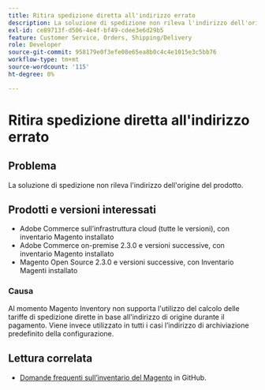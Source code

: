 ```yaml
---
title: Ritira spedizione diretta all'indirizzo errato
description: La soluzione di spedizione non rileva l'indirizzo dell'origine del prodotto.
exl-id: ce89713f-d506-4e4f-bf49-cdee3e6d29b5
feature: Customer Service, Orders, Shipping/Delivery
role: Developer
source-git-commit: 958179e0f3efe08e65ea8b0c4c4e1015e3c5bb76
workflow-type: tm+mt
source-wordcount: '115'
ht-degree: 0%

---
```


# Ritira spedizione diretta all&#39;indirizzo errato

## Problema

La soluzione di spedizione non rileva l&#39;indirizzo dell&#39;origine del prodotto.

## Prodotti e versioni interessati

* Adobe Commerce sull’infrastruttura cloud (tutte le versioni), con inventario Magento installato
* Adobe Commerce on-premise 2.3.0 e versioni successive, con inventario Magento installato
* Magento Open Source 2.3.0 e versioni successive, con Inventario Magenti installato

### Causa

Al momento Magento Inventory non supporta l&#39;utilizzo del calcolo delle tariffe di spedizione dirette in base all&#39;indirizzo di origine durante il pagamento. Viene invece utilizzato in tutti i casi l’indirizzo di archiviazione predefinito della configurazione.

## Lettura correlata

* [Domande frequenti sull’inventario del Magento](https://github.com/magento/inventory/wiki/MSI-FAQs) in GitHub.
